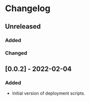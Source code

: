 # Changelog

## Unreleased

### Added

### Changed

## [0.0.2] - 2022-02-04

### Added 

  - Initial version of deployment scripts. 
